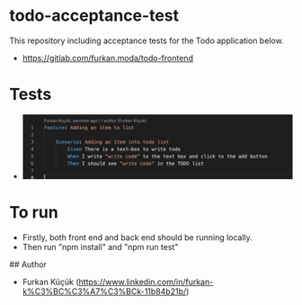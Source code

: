# todo-acceptance-test
This repository including acceptance tests for the Todo application below.
- https://gitlab.com/furkan.moda/todo-frontend

# Tests 
- ![Alt text](screenshots/Screen%20Shot%202022-03-23%20at%2018.57.03.png "Optional Title")
# To run
- Firstly, both front end and back end should be running locally. 
- Then run "npm install" and "npm run test"


## Author
- Furkan Küçük (https://www.linkedin.com/in/furkan-k%C3%BC%C3%A7%C3%BCk-11b84b21b/)